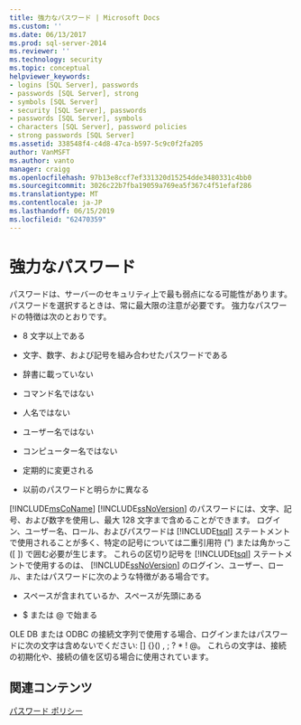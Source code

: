```yaml
---
title: 強力なパスワード | Microsoft Docs
ms.custom: ''
ms.date: 06/13/2017
ms.prod: sql-server-2014
ms.reviewer: ''
ms.technology: security
ms.topic: conceptual
helpviewer_keywords:
- logins [SQL Server], passwords
- passwords [SQL Server], strong
- symbols [SQL Server]
- security [SQL Server], passwords
- passwords [SQL Server], symbols
- characters [SQL Server], password policies
- strong passwords [SQL Server]
ms.assetid: 338548f4-c4d8-47ca-b597-5c9c0f2fa205
author: VanMSFT
ms.author: vanto
manager: craigg
ms.openlocfilehash: 97b13e8ccf7ef331320d15254dde3480331c4bb0
ms.sourcegitcommit: 3026c22b7fba19059a769ea5f367c4f51efaf286
ms.translationtype: MT
ms.contentlocale: ja-JP
ms.lasthandoff: 06/15/2019
ms.locfileid: "62470359"
---
```

# <a name="strong-passwords"></a>強力なパスワード
  パスワードは、サーバーのセキュリティ上で最も弱点になる可能性があります。 パスワードを選択するときは、常に最大限の注意が必要です。 強力なパスワードの特徴は次のとおりです。  
  
-   8 文字以上である  
  
-   文字、数字、および記号を組み合わせたパスワードである  
  
-   辞書に載っていない  
  
-   コマンド名ではない  
  
-   人名ではない  
  
-   ユーザー名ではない  
  
-   コンピューター名ではない  
  
-   定期的に変更される  
  
-   以前のパスワードと明らかに異なる  
  
 [!INCLUDE[msCoName](../../includes/msconame-md.md)] [!INCLUDE[ssNoVersion](../../includes/ssnoversion-md.md)] のパスワードには、文字、記号、および数字を使用し、最大 128 文字まで含めることができます。 ログイン、ユーザー名、ロール、およびパスワードは [!INCLUDE[tsql](../../includes/tsql-md.md)] ステートメントで使用されることが多く、特定の記号については二重引用符 (") または角かっこ ([ ]) で囲む必要が生じます。 これらの区切り記号を [!INCLUDE[tsql](../../includes/tsql-md.md)] ステートメントで使用するのは、 [!INCLUDE[ssNoVersion](../../includes/ssnoversion-md.md)] のログイン、ユーザー、ロール、またはパスワードに次のような特徴がある場合です。  
  
-   スペースが含まれているか、スペースが先頭にある  
  
-   $ または \@ で始まる  
  
 OLE DB または ODBC の接続文字列で使用する場合、ログインまたはパスワードに次の文字は含めないでください: [] {}() , ; ? * ! \@。 これらの文字は、接続の初期化や、接続の値を区切る場合に使用されています。  
  
## <a name="related-content"></a>関連コンテンツ  
 [パスワード ポリシー](password-policy.md)  
  
  
